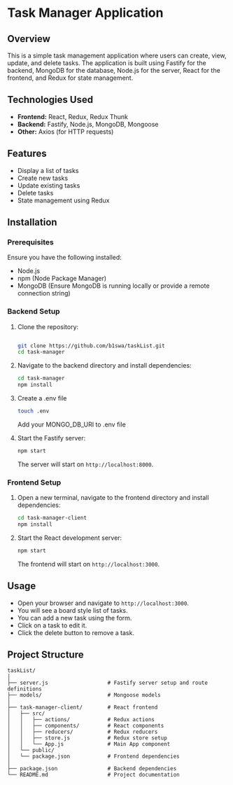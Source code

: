 # Task Manager Application

## Overview

This is a simple task management application where users can create, view, update, and delete tasks. The application is built using Fastify for the backend, MongoDB for the database, Node.js for the server, React for the frontend, and Redux for state management.

## Technologies Used

- **Frontend:** React, Redux, Redux Thunk
- **Backend:** Fastify, Node.js, MongoDB, Mongoose
- **Other:** Axios (for HTTP requests)

## Features

- Display a list of tasks
- Create new tasks
- Update existing tasks
- Delete tasks
- State management using Redux

## Installation

### Prerequisites

Ensure you have the following installed:

- Node.js
- npm (Node Package Manager)
- MongoDB (Ensure MongoDB is running locally or provide a remote connection string)

### Backend Setup

1. Clone the repository:
    ```bash

    git clone https://github.com/b1swa/taskList.git
    cd task-manager
    ```

2. Navigate to the backend directory and install dependencies:
    ```bash
    cd task-manager
    npm install
    ```

3. Create a .env file
    ```bash
    touch .env
    ```

    Add your MONGO_DB_URI to .env file

4. Start the Fastify server:
    ```bash
    npm start
    ```
    The server will start on `http://localhost:8000`.

### Frontend Setup

1. Open a new terminal, navigate to the frontend directory and install dependencies:
    ```bash
    cd task-manager-client
    npm install
    ```

2. Start the React development server:
    ```bash
    npm start
    ```
    The frontend will start on `http://localhost:3000`.

## Usage

- Open your browser and navigate to `http://localhost:3000`.
- You will see a board style list of tasks.
- You can add a new task using the form.
- Click on a task to edit it.
- Click the delete button to remove a task.

## Project Structure

```plaintext
taskList/
│
├── server.js                   # Fastify server setup and route definitions
├── models/                     # Mongoose models
│
├── task-manager-client/        # React frontend
│   ├── src/
│   │   ├── actions/            # Redux actions
│   │   ├── components/         # React components
│   │   ├── reducers/           # Redux reducers
│   │   ├── store.js            # Redux store setup
│   │   └── App.js              # Main App component
│   └── public/
│   └── package.json            # Frontend dependencies
│
├── package.json                # Backend dependencies
└── README.md                   # Project documentation
